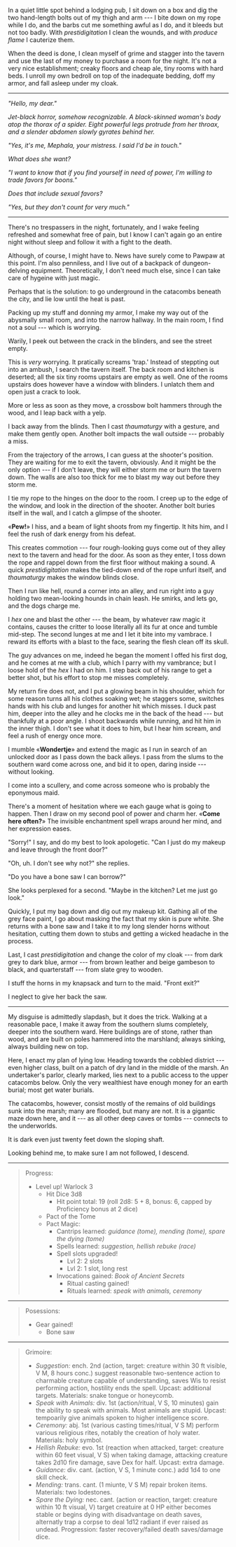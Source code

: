 In a quiet little spot behind a lodging pub, I sit down on a box and dig the two
hand-length bolts out of my thigh and arm --- I bite down on my rope while I
do, and the barbs cut me something awful as I do, and it bleeds but not too
badly. With _prestidigitation_ I clean the wounds, and with _produce flame_
I cauterize them.

When the deed is done, I clean myself of grime and stagger into the tavern
and use the last of my money to purchase a room for the night. It's not a very
nice establishment; creaky floors and cheap ale, tiny rooms with hard beds. I unroll
my own bedroll on top of the inadequate bedding, doff my armor, and fall asleep under my cloak.

----

_"Hello, my dear."_

_Jet-black horror, somehow recognizable. A black-skinned woman's body atop the
thorax of a spider. Eight powerful legs protrude from her throax, and a slender
abdomen slowly gyrates behind her._

_"Yes, it's me, Mephala, your mistress. I said I'd be in touch."_

_What does she want?_

_"I want to know that if you find yourself in need of power, I'm willing
to trade favors for boons."_

_Does that include sexual favors?_

_"Yes, but they don't count for very much."_

----

There's no trespassers in the night, fortunately, and I wake feeling refreshed
and somewhat free of pain, but I know I can't again go an entire night without
sleep and follow it with a fight to the death.

Although, of course, I might have to. News have surely come to Pawpaw at this
point. I'm also penniless, and I live out of a backpack of dungeon-delving
equipment. Theoretically, I don't need much else, since I can take care of hygeine
with just magic.

Perhaps that is the solution: to go underground in the catacombs beneath the city,
and lie low until the heat is past.

Packing up my stuff and donning my armor, I make my way out of the abysmally small room,
and into the narrow hallway. In the main room, I find not a soul --- which is
worrying.

Warily, I peek out between the crack in the blinders, and see the street empty.

This is _very_ worrying. It pratically screams 'trap.' Instead of steppting out into
an ambush, I search the tavern itself. The back room and kitchen is deserted; all the
six tiny rooms upstairs are empty as well. One of the rooms upstairs does however have
a window with blinders. I unlatch them and open just a crack to look.

More or less as soon as they move, a crossbow bolt hammers through the wood, and I leap
back with a yelp.

I back away from the blinds. Then I cast _thaumaturgy_ with a gesture, and make them
gently open. Another bolt impacts the wall outside --- probably a miss.

From the trajectory of the arrows, I can guess at the shooter's position. They
are waiting for me to exit the tavern, obviously. And it might be the only
option --- if I don't leave, they will either storm me or burn the tavern
down. The walls are also too thick for me to blast my way out before they storm
me.

I tie my rope to the hinges on the door to the room. I creep up to the edge of the
window, and look in the direction of the shooter. Another bolt buries itself in the wall,
and I catch a glimpse of the shooter.

«__Pew!__» I hiss, and a beam of light shoots from my fingertip. It hits him, and I feel
the rush of dark energy from his defeat.

This creates commotion --- four rough-looking guys come out of they alley next to the tavern
and head for the door. As soon as they enter, I toss down the rope and rappel down from the first floor
without making a sound. A quick _prestidigitation_ makes the tied-down end of the rope unfurl itself,
and _thaumaturgy_ makes the window blinds close.

Then I run like hell, round a corner into an alley, and run right into a guy holding two mean-looking
hounds in chain leash. He smirks, and lets go, and the dogs charge me.

I _hex_ one and blast the other --- the beam, by whatever raw magic it contains, causes the critter to
loose literally all its fur at once and tumble mid-step. The second lunges at me and I let it bite into my
vambrace. I reward its efforts with a blast to the face, searing the flesh clean off its skull.

The guy advances on me, indeed he began the moment I offed his first dog, and he comes at me with a club,
which I parry with my vambrance; but I loose hold of the _hex_ I had on him. I step back out of his range
to get a better shot, but his effort to stop me misses completely.

My return fire does not, and I put a glowing beam in his shoulder, which for some reason turns all
his clothes soaking wet; he staggers some, switches hands with his club and lunges for another hit which
misses. I duck past him, deeper into the alley and he clocks me in the back of the head --- but thankfully
at a poor angle. I shoot backwards while running, and hit him in the inner thigh. I don't see what it does
to him, but I hear him scream, and feel a rush of energy once more.

I mumble «__Wondertje__» and extend the magic as I run in search of an
unlocked door as I pass down the back alleys. I pass from the slums to the
southern ward come across one, and bid it to open, daring inside --- without
looking.

I come into a scullery, and come across someone who is probably the eponymous maid.

There's a moment of hesitation where we each gauge what is going to happen. Then I draw on
my second pool of power and charm her. «__Come here often?__» The invisible enchantment spell
wraps around her mind, and her expression eases.

"Sorry!" I say, and do my best to look apologetic. "Can I just do my makeup and leave through the front door?"

"Oh, uh. I don't see why not?" she replies.

"Do you have a bone saw I can borrow?"

She looks perplexed for a second. "Maybe in the kitchen? Let me just go look."

Quickly, I put my bag down and dig out my makeup kit. Gathing all of the grey
face paint, I go about masking the fact that my skin is pure white. She returns
with a bone saw and I take it to my long slender horns without hesitation,
cutting them down to stubs and getting a wicked headache in the process.

Last, I cast _prestidigitation_ and change the color of my cloak --- from dark
grey to dark blue, armor --- from brown leather and beige gambeson to black, and
quarterstaff --- from slate grey to wooden.

I stuff the horns in my knapsack and turn to the maid. "Front exit?"

I neglect to give her back the saw.

----

My disguise is admittedly slapdash, but it does the trick. Walking at a reasonable pace, I make it away from
the southern slums completely, deeper into the southern ward. Here buildings are of stone, rather than wood, and
are built on poles hammered into the marshland; always sinking, always building new on top.

Here, I enact my plan of lying low. Heading towards the cobbled district ---
even higher class, built on a patch of dry land in the middle of the marsh. An undertaker's parlor, clearly
marked, lies next to a public access to the upper catacombs below. Only the very wealthiest have enough money
for an earth burial; most get water burials.

The catacombs, however, consist mostly of the remains of old buildings sunk into the marsh; many are flooded,
but many are not. It is a gigantic maze down here, and it --- as all other deep caves or tombs --- connects to
the underworlds.

It is dark even just twenty feet down the sloping shaft.

Looking behind me, to make sure I am not followed, I descend.

----

> Progress:
> - Level up! Warlock 3
>   - Hit Dice 3d8 
>     - Hit point total: 19 (roll 2d8: 5 + 8, bonus: 6, capped by Proficiency bonus at 2 dice)
>   - Pact of the Tome
>   - Pact Magic:
>     - Cantrips learned: _guidance (tome), mending (tome), spare the dying (tome)_
>     - Spells learned: _suggestion, hellish rebuke (race)_
>     - Spell slots upgraded!
>       - Lvl 2: 2 slots
>       - Lvl 2: 1 slot, long rest
>     - Invocations gained: _Book of Ancient Secrets_
>       - Ritual casting gained!
>       - Rituals learned: _speak with animals, ceremony_

----

> Posessions:
> - Gear gained!
>   - Bone saw

----

> Grimoire:
> - _Suggestion:_ ench. 2nd (action, target: creature within 30 ft visible, V M, 8 hours conc.) suggest
>   reasonable two-sentence action to charmable creature capable of understanding, saves Wis to resist
>   performing action, hostility ends the spell. Upcast: additional targets. Materials: snake tongue or
>   honeycomb.
> - _Speak with Animals:_ div. 1st (action/ritual, V S, 10 minutes) gain the ability to speak with
>   animals. Most animals are stupid. Upcast: tempoarily give animals spoken to higher intelligence score.
> - _Ceremony:_ abj. 1st (various casting times/ritual, V S M) perform various religious rites, notably
>   the creation of holy water. Materials: holy symbol.
> - _Hellish Rebuke:_ evo. 1st (reaction when attacked, target: creature within 60 feet visual, V S)
>   when taking damage, attacking creature takes 2d10 fire damage, save Dex for half. Upcast: extra damage.
> - _Guidance:_ div. cant. (action, V S, 1 minute conc.) add 1d4 to one skill check.
> - _Mending:_ trans. cant. (1 miunte, V S M) repair broken items. Materials: two lodestones.
> - _Spare the Dying:_ nec. cant. (action or reaction, target: creature within 10 ft visual, V) target creatuire at 0 HP
>   either becomes stable or begins dying with disadvantage on death saves, alternatly trap a corpse to deal 1d12 radiant
>   if ever raised as undead. Progression: faster recovery/failed death saves/damage dice.

